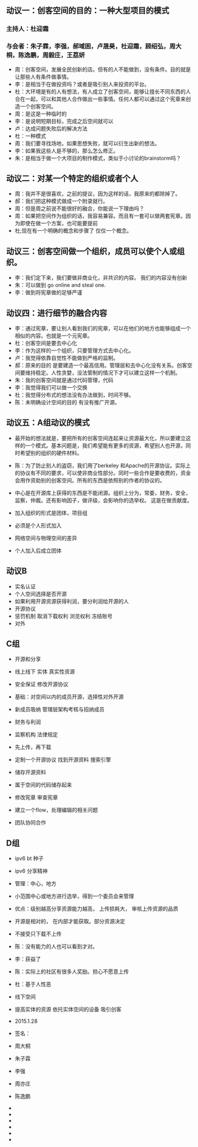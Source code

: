 ## 动议一：创客空间的目的：一种大型项目的模式

### 主持人：杜迎霜

### 与会者：朱子霖，李强，郝域困，卢晟昊，杜迎霜，顾绍弘，周大桐，陈逸鹏，周毅庄，王荔妍

- 周：创客空间，发展全民创新的店。但有的人不能做到，没有条件。目的就是让那些人有条件做事情。
- 李：是相当于在做投资吗？或者是吸引别人来投资的平台。
- 杜：大环境是有的人有想法，有人成立了创客空间，能够让擅长不同东西的人合在一起，可以和其他人合作做出一些事情。任何人都可以通过这个宪章来创造一个创客空间。
- 周：是这是一种临时的
- 李：是说明短期目标，完成之后空间就可以
- 卢：达成问题失败后的解决方法
- 杜：一种模式
- 周：我们要寻找场地，如果思想失败，就可以衍生出新的想法。
- 李：如果我这些人是不够的，那么怎么修正。
- 朱：是相当于做一个大项目的制作模式，类似于小讨论的brainstorm吗？

## 动议二：对某一个特定的组织或者个人
- 周：我并不是很喜欢，之前的提议，因为这样的话，我原来的都除掉了。
- 郝：我们把这种模式做成一个附录就行。
- 周：但是周之前说不能很好的融合，你能说一下理由吗？
- 周：如果把空间作为组织的话，我容易兼容。而且有一套可以做两套宪章。因为即使在做一个方案，也可能要提前
- 杜;现在有一个明确的概念和步骤了    仅仅一个概念。

## 动议三：创客空间做一个组织，成员可以使个人或组织。
- 李：我们定下来，我们要做非商业化，非共识的内容。          我们的内容没有创新
- 朱：可以做到           go online and steal one.
- 李：做到将宪章做的足够严谨

## 动议四：进行细节的融合内容
- 李：通过宪章，要让别人看到我们的宪章，可以在他们的地方也能够组成一个相似的内容。也就是一个元宪章。
- 杜：创客空间是要去中心化
- 李：作为这样的一个组织，只要管理方式去中心化。
- 卢：我觉得依靠自觉性不能做到严格的监制。
- 郝：原来的目的                是要建造一个最高信用。管理层和去中心化没有关系。创客空间要维持稳定。人性贪婪，没法管制的情况下才可以建立这样一个机制。
- 朱：我的创客空间就是通过代码管理，代码
- 李：我觉得我们可以做一个交换
- 杜：我觉得分布式的想法没有办法做到，时间不够。
- 陈：未明确设计空间的目的        有没有推广开源。

## 动议五：A组动议的模式
- 最开始的想法就是，要把所有的创客空间连起来让资源最大化，所以要建立这样的一个模式。基本问题是，我们希望能有更多的资源，希望别人也开源，同时希望别的组织的硬件材料。
- 陈：为了防止别人的盗窃，我们用了berkeley 和Apache的开源协议。实际上的协议有不同的要求，可以使非商业性部分。同时一些合作是要收费的，资金会用作资助别的创客空间。所有的东西是依照别的作者的协议的。
- 中心是在开源库上获得的东西是不能闭源。组织上分为，常委，财务，安全，监察，仲裁。还有影响因子，做评级，会影响你的选举权。
这是在做贡献度。


- 加入组织的形式是团体，项目组
- 必须是个人形式加入
- 网络空间与物理空间的差异
- 个人加入后成立团体

## 动议B  
- 实名认证
- 个人空间选择是否开源
- 如果利用开源资源获得利润，要分利润给开源的人
- 开源协议
- 惩罚机制    取消下载权利    浏览权利    冻结账号    
- 对外


## C组
- 开源和分享  
- 线上线下   实体   真实性资源 
- 安全保证    修改开源协议   
- 基础：对空间以内的成员开源，选择性对外开源
- 新成员吸纳    管理层架构考核与招纳成员
- 财务与利润
- 监察机构   法律规定
- 先上传，再下载


- 定制一个开源协议   找到开源资料    搜索引擎
- 储存开源资料
- 属于空间的代码储存起来
- 修改宪章   审查宪章
- 建立一个flow，处理编辑的相关问题
- 团队协同合作

## D组
- ipv6 bt 种子
- ipv6 分享精神
- 管理：中心，地方
- 小范围中心或地方进行选举，得到一个委员会来管理
- 优点：级别越高分享资源能力越高， 上传损耗大， 审核上传资源的品质
- 开源是相对的， 在内部才能获取。部分资源决定
- 不接受只下载不上传

- 陈：没有能力的人也可以看到才对。
- 李：获益了
- 陈：实际上的社区有很多人奖励。担心不愿意上传
- 杜：基于人性恶


- 线下空间
- 提高实体的资源    依托实体空间的设备   吸引创客


- 2015.1.28

- 签名：
- 周大桐
- 朱子霖
- 李强
- 周亦庄
- 陈逸鹏
- 
-
-
-
-
-









